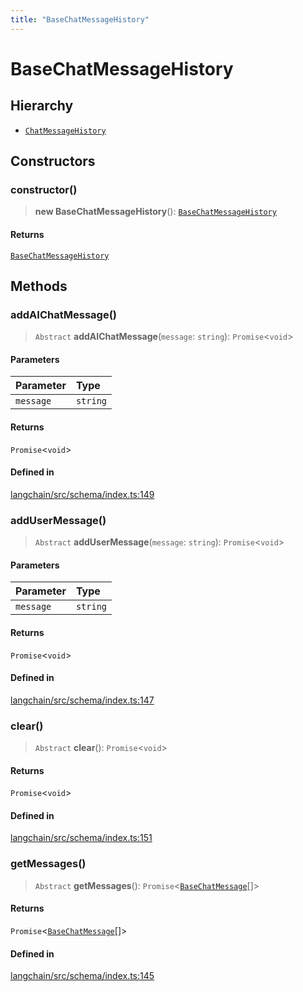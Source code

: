 ```yaml
---
title: "BaseChatMessageHistory"
---
```


# BaseChatMessageHistory

## Hierarchy

- [`ChatMessageHistory`](../../memory/classes/ChatMessageHistory.md)

## Constructors

### constructor()

> **new BaseChatMessageHistory**(): [`BaseChatMessageHistory`](BaseChatMessageHistory.md)

#### Returns

[`BaseChatMessageHistory`](BaseChatMessageHistory.md)

## Methods

### addAIChatMessage()

> `Abstract` **addAIChatMessage**(`message`: `string`): `Promise`<`void`\>

#### Parameters

| Parameter | Type     |
| :-------- | :------- |
| `message` | `string` |

#### Returns

`Promise`<`void`\>

#### Defined in

[langchain/src/schema/index.ts:149](https://github.com/hwchase17/langchainjs/blob/ddf2996/langchain/src/schema/index.ts#L149)

### addUserMessage()

> `Abstract` **addUserMessage**(`message`: `string`): `Promise`<`void`\>

#### Parameters

| Parameter | Type     |
| :-------- | :------- |
| `message` | `string` |

#### Returns

`Promise`<`void`\>

#### Defined in

[langchain/src/schema/index.ts:147](https://github.com/hwchase17/langchainjs/blob/ddf2996/langchain/src/schema/index.ts#L147)

### clear()

> `Abstract` **clear**(): `Promise`<`void`\>

#### Returns

`Promise`<`void`\>

#### Defined in

[langchain/src/schema/index.ts:151](https://github.com/hwchase17/langchainjs/blob/ddf2996/langchain/src/schema/index.ts#L151)

### getMessages()

> `Abstract` **getMessages**(): `Promise`<[`BaseChatMessage`](BaseChatMessage.md)[]\>

#### Returns

`Promise`<[`BaseChatMessage`](BaseChatMessage.md)[]\>

#### Defined in

[langchain/src/schema/index.ts:145](https://github.com/hwchase17/langchainjs/blob/ddf2996/langchain/src/schema/index.ts#L145)
